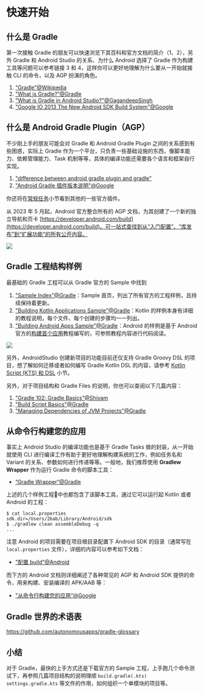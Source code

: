 # 快速开始

## 什么是 Gradle

第一次接触 Gradle 的朋友可以快速浏览下其百科和官方文档的简介（1、2），另外 Gradle 和 Android Studio 的关系、为什么 Android 选择了 Gradle 作为构建工具等问题可以参考链接 3 和 4，这样你可以更好地理解为什么要从一开始就接触 CLI 的命令，以及 AGP 扮演的角色。

1. ["Gradle"@Wikipedia](https://en.wikipedia.org/wiki/Gradle)
2. ["What is Gradle?"@Gradle](https://docs.gradle.org/current/userguide/what_is_gradle.html)
3. ["What is Gradle in Android Studio?"@GagandeepSingh](https://stackoverflow.com/a/24828666/3614547)
4. ["Google IO 2013 The New Android SDK Build System"@Google](https://v.youku.com/v_show/id_XNTYwMzY0NDYw.html?spm=a2h1n.8251843.playList.5!4~1!2~3~A&f=19280821&o=1)

## 什么是 Android Gradle Plugin（AGP）

不少刚上手的朋友可能会对 Gradle 和 Android Gradle Plugin 之间的关系感到有些困惑，实际上 Gradle 作为一个平台，只负责一些基础设施的东西，像脚本能力、依赖管理能力、Task 机制等等，具体的编译功能还需要各个语言和框架自行实现。

1. ["difference between android gradle plugin and gradle"](https://stackoverflow.com/questions/49156528/difference-between-android-gradle-plugin-and-gradle)
2. ["Android Gradle 插件版本说明"@Google](https://developer.android.com/studio/releases/gradle-plugin)

你还将在[常规任务](./regular-tasks.md)小节看到其他的一些官方插件。

从 2023 年 5 月起，Android 官方整合所有的 AGP 文档，为其创建了一个新的独立导航和页卡 [https://developer.android.com/build](https://developer.android.com/build)。可一站式查找到从“入门配置”、“库发布”到“扩展功能”的所有公开内容。

![](https://2bab-images.lastmayday.com/202306032220148.png?imageslim)


## Gradle 工程结构样例

最基础的 Gradle 工程可以从 Gradle 官方的 Sample 中找到

1. ["Sample Index"@Gradle](https://docs.gradle.org/current/samples/index.html)：Sample 首页，列出了所有官方的工程样例，且持续保持着更新。
2. ["Building Kotlin Applications Sample"@Gradle](https://docs.gradle.org/current/samples/sample_building_kotlin_applications.html)：Kotlin 的样例本身有详细的教程说明，每个文件、每个创建的步骤均一一列出。
3. ["Building Android Apps Sample"@Gradle](https://docs.gradle.org/current/samples/sample_building_android_apps.html)：Android 的样例是基于 Android 官方的[构建首个应用](https://developer.android.com/training/basics/firstapp)教程编写的，可参照教程内容进行代码阅读。


![](../media/getting-started-kotlin-sample.png)

另外，AndroidStudio 创建新项目的功能目前还仅支持 Gradle Groovy DSL 的项目，想了解如何迁移或者如何编写 Gradle Kotlin DSL 的内容，请参考 [Kotlin Script (KTS) 和 DSL](./kotlin-dsl.md) 小节。

另外，对于项目结构和 Gradle Files 的说明，你也可以查阅以下几篇内容：

1. ["Gradle 102: Gradle Basics"@Shivam](https://medium.com/@shivam.gosavi340_58315/gradle-102-gradle-basics-798db70a6c20)
2. ["Build Script Basics"@Gradle](https://docs.gradle.org/current/userguide/tutorial_using_tasks.html)
3. ["Managing Dependencies of JVM Projects"@Gradle](https://docs.gradle.org/current/userguide/dependency_management_for_java_projects.html)


## 从命令行构建您的应用

事实上 Android Studio 的编译功能也是基于 Gradle Tasks 做的封装，从一开始就使用 CLI 进行编译工作有助于更好地理解构建系统的工作，例如任务名和 Variant 的关系、参数如何进行传递等等。一般地，我们推荐使用 **Gradlew Wrapper** 作为运行 Gradle 命令的脚本工具：

- [”Gradle Wrapper“@Gradle](https://docs.gradle.org/current/userguide/gradle_wrapper.html)

上述的几个样例工程中也都包含了该脚本工具，通过它可以运行起 Kotlin 或者 Android 的工程：

``` Shell
$ cat local.properties
sdk.dir=/Users/2bab/Library/Android/sdk
$ ./gradlew clean assembleDebug -q
...
```

注意 Android 的项目需要在项目根目录配置下 Android SDK 的目录（通常写在 `local.properties` 文件），详细的内容可以参考如下文档：

- ["配置 build"@Android](https://developer.android.com/studio/build)

而下方的 Android 文档则详细阐述了各种常见的 AGP 和 Android SDK 提供的命令，用来构建、安装编译的 APK/AAB 等：

- [”从命令行构建您的应用“@Google](https://developer.android.com/studio/build/building-cmdline)

## Gradle 世界的术语表

https://github.com/autonomousapps/gradle-glossary

## 小结

对于 Gradle，最快的上手方式还是下载官方的 Sample 工程，上手跑几个命令测试下，再参照几篇项目结构的说明理顺 `build.gradle(.kts)` `settings.gradle.kts` 等文件的作用，如何组织一个单模块的项目等。

